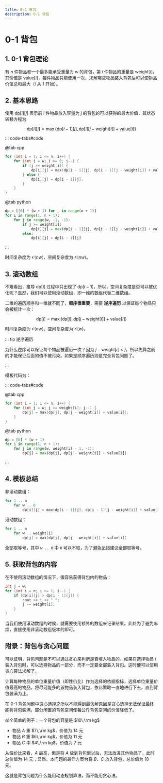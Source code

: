 ```yaml
---
title: 0-1 背包
description: 0-1 背包
---
```


# 0-1 背包

## 1. 0-1 背包理论

有 $n$ 件物品和一个最多能承受重量为 $w$ 的背包，第 $i$ 件物品的重量是 $\mathrm{weight}[i]$，其价值是 $\mathrm{value}[i]$，每件物品只能使用一次，求解哪些物品装入背包后可以使物品价值总和最大（$i$ 从 $1$ 开始）。

## 2. 基本思路

使用 $\mathrm{dp}[i][j]$ 表示前 $i$ 件物品放入容量为 $j$ 的背包的可以获得的最大价值，其状态转移方程为

$$
\mathrm{dp}[i][j] = \max\{
    \mathrm{dp}[i-1][j],\,
    \mathrm{dp}[i][j - \mathrm{weight}[i]] + \mathrm{value}[i]
\}
$$

::: code-tabs#code

@tab cpp

```cpp
for (int i = 1; i <= n; i++) {
    for (int j = w; j >= 0; j--) {
        if (j >= weight[i]) {
            dp[i][j] = max(dp[i - 1][j], dp[i - 1][j - weight[i]] + value[i]);
        } else {
            dp[i][j] = dp[i - 1][j];
        }
    }
}
```

@tab python

```python
dp = [[0] * (w + 1) for _ in range(n + 1)]
for i in range(1, n + 1):
    for j in range(w, -1, -1):
        if j >= weight[i]:
            dp[i][j] = max(dp[i - 1][j], dp[i - 1][j - weight[i]] + value[i])
        else:
            dp[i][j] = dp[i - 1][j]
```

:::

时间复杂度为 $\mathcal{O}(nw)$，空间复杂度为 $\mathcal{O}(nw)$。

## 3. 滚动数组

不难看出，推导 $\mathrm{dp}[i]$ 过程中只出现了 $\mathrm{dp}[i-1]$，所以，空间复杂度是否可以被优化呢？显然，我们可以使用滚动数组，即一维的数组代替二维数组。

二维的遍历顺序和一维就不同了，**顺序很重要**，需要 **逆序遍历** 以保证每个物品只会被统计一次：

$$
\mathrm{dp}[j] = \max\{
    \mathrm{dp}[j],\,
    \mathrm{dp}[j - \mathrm{weight}[i]] + \mathrm{value}[i]
\}
$$

时间复杂度为 $\mathcal{O}(nw)$，空间复杂度为 $\mathcal{O}(w)$。

::: tip 逆序遍历

为什么逆序可以保证每个物品被遍历一次？因为 $j-\mathrm{weight}[i] < j$，所以先算之前的才能保证后面的值不被污染。如果是顺序遍历则是完全背包问题了。

:::

模板代码为：

::: code-tabs#code

@tab cpp

```cpp
for (int i = 1; i <= n; i++) {
    for (int j = w; j >= weight[i]; j--) {
        dp[j] = max(dp[j], dp[j - weight[i]] + value[i]);
    }
}
```

@tab python

```python
dp = [0] * (w + 1)
for i in range(1, n + 1):
    for j in range(w, weight[i] - 1, -1):
        dp[j] = max(dp[j], dp[j - weight[i]] + value[i])
```

:::

## 4. 模板总结

非滚动数组：

```c
for 1 .. n
    for w .. 0
        dp[i][j] = max(dp[i - 1][j], dp[i - 1][j - weight[i]] + value[i])
```

滚动数组：

```c
for 1 .. n
    for w .. weight[i]
        dp[j] = max(dp[j], dp[j - weight[i]] + value[i])
```

全部取等号，其中 `w .. 0` 中 `0` 可以不取，为了避免记错建议全部取等号。

## 5. 获取背包的内容

在不使用滚动数组的情况下，很容易获得背包内的物品：

```cpp
int j = w;
for (int i = n; i >= 1; i--) {
    if (dp[i][j] > dp[i - 1][j]) {
        cout << i << " ";
        j -= weight[i];
    }
}
```

当我们使用滚动数组的时候，就需要使用额外的数组来记录结果。此处为了避免麻烦，直接使用非滚动数组版本的即可。

<!--

能否通过滚动数组获得背包内物品？

暂时没有找到解决方法，一种观点是认为空间使用 $\mathcal{O}(w)$ 的时间复杂度不能获得背包中有哪些物品，也就是说，要得到结果至少需要 $\mathcal{O}(nw)$ 的空间复杂度。

猜测：存在空间复杂度为 $\mathcal{O}(w + n)$ 的解法可以得到背包内的物品。

-->

## 附录：背包与贪心问题

可以证明，背包问题是不可以通过贪心来判断是否填入物品的。如果在选择物品 $i$ 装入背包时，可以选择物品的一部分，而不一定要全部装入背包。这时便可以使用贪心算法求解了。

计算每种物品的单位重量价值（即性价比）作为选择的依据指标，选择单位重量价值最高的物品，将尽可能多的该物品装入背包，依此策略一直地进行下去，直到背包装满为止。

在 0-1 背包问题中贪心选择之所以不能得到最优解原因是贪心选择无法保证最终能将背包装满，部分闲置的背包空间使每公斤背包空间的价值降低了。

举个简单的例子：一个背包的容量是 $10\,\rm kg$
- 物品 $A$ 重 $7\,\rm kg$，价值为 $14$ 元
- 物品 $B$ 重 $6\,\rm kg$，价值为 $11$ 元
- 物品 $C$ 中 $4\,\rm kg$，价值为 $7$ 元

从性价比来看，$A$ 最高，但是将 $A$ 放到背包里以后，无法放进其他物品了，此时总价值为 $14$ 元；显然，本问题的最佳方案为将 $B$、$C$ 放入背包，总价值为 $18$ 元。

这就是背包问题为什么能用动态规划算法，而不能用贪心法。
